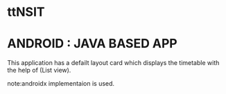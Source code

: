 # ttNSIT
# ANDROID : JAVA BASED APP
This application has a defailt layout card which displays the timetable with 
the help of (List view).

note:androidx implementaion is used.
